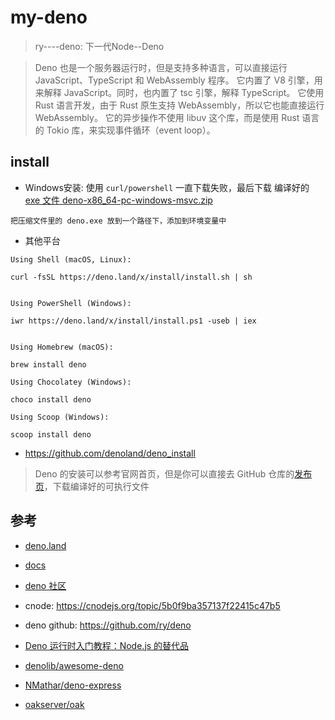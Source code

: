 # my-deno

>ry----deno: 下一代Node--Deno

>Deno 也是一个服务器运行时，但是支持多种语言，可以直接运行 JavaScript、TypeScript 和 WebAssembly 程序。
它内置了 V8 引擎，用来解释 JavaScript。同时，也内置了 tsc 引擎，解释 TypeScript。
它使用 Rust 语言开发，由于 Rust 原生支持 WebAssembly，所以它也能直接运行 WebAssembly。
它的异步操作不使用 libuv 这个库，而是使用 Rust 语言的 Tokio 库，来实现事件循环（event loop）。

## install

- Windows安装: 使用 `curl/powershell` 一直下载失败，最后下载 编译好的 [exe 文件 deno-x86_64-pc-windows-msvc.zip](https://github.com/denoland/deno/releases)
``` 
把压缩文件里的 deno.exe 放到一个路径下，添加到环境变量中
```

- 其他平台

```
Using Shell (macOS, Linux):

curl -fsSL https://deno.land/x/install/install.sh | sh


Using PowerShell (Windows):

iwr https://deno.land/x/install/install.ps1 -useb | iex


Using Homebrew (macOS):

brew install deno

Using Chocolatey (Windows):

choco install deno

Using Scoop (Windows):

scoop install deno
```

- https://github.com/denoland/deno_install

>Deno 的安装可以参考官网首页，但是你可以直接去 GitHub 仓库的[发布页](https://github.com/denoland/deno/releases)，下载编译好的可执行文件


## 参考

- [deno.land](https://deno.land/)
- [docs](https://doc.deno.land/https/github.com/denoland/deno/releases/latest/download/lib.deno.d.ts)

- [deno 社区](https://denocn.org/)

- cnode: https://cnodejs.org/topic/5b0f9ba357137f22415c47b5

- deno github: https://github.com/ry/deno

- [Deno 运行时入门教程：Node.js 的替代品](ruanyifeng.com/blog/2020/01/deno-intro.html)

- [denolib/awesome-deno](https://github.com/denolib/awesome-deno)
- [NMathar/deno-express](https://github.com/NMathar/deno-express)
- [oakserver/oak](https://github.com/oakserver/oak)
